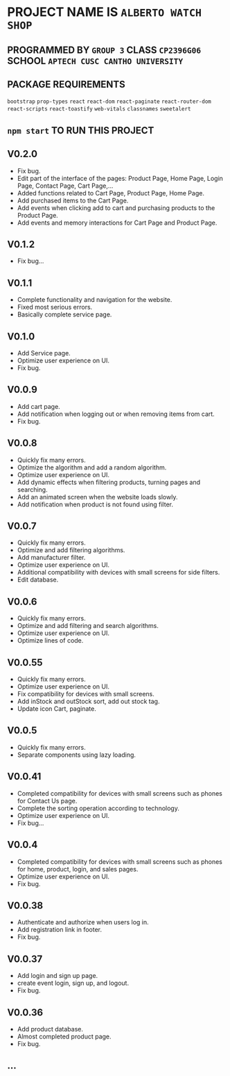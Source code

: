 # PROJECT NAME IS `ALBERTO WATCH SHOP`

## PROGRAMMED BY `GROUP 3` CLASS `CP2396G06` SCHOOL `APTECH CUSC CANTHO UNIVERSITY`

## PACKAGE REQUIREMENTS

`bootstrap`
`prop-types`
`react`
`react-dom`
`react-paginate`
`react-router-dom`
`react-scripts`
`react-toastify`
`web-vitals`
`classnames`
`sweetalert`

## `npm start` TO RUN THIS PROJECT

## V0.2.0

- Fix bug.
- Edit part of the interface of the pages: Product Page, Home Page, Login Page, Contact Page, Cart Page,...
- Added functions related to Cart Page, Product Page, Home Page.
- Add purchased items to the Cart Page.
- Add events when clicking add to cart and purchasing products to the Product Page.
- Add events and memory interactions for Cart Page and Product Page.

## V0.1.2

- Fix bug...

## V0.1.1

- Complete functionality and navigation for the website.
- Fixed most serious errors.
- Basically complete service page.

## V0.1.0

- Add Service page.
- Optimize user experience on UI.
- Fix bug.

## V0.0.9

- Add cart page.
- Add notification when logging out or when removing items from cart.
- Fix bug.

## V0.0.8

- Quickly fix many errors.
- Optimize the algorithm and add a random algorithm.
- Optimize user experience on UI.
- Add dynamic effects when filtering products, turning pages and searching.
- Add an animated screen when the website loads slowly.
- Add notification when product is not found using filter.

## V0.0.7

- Quickly fix many errors.
- Optimize and add filtering algorithms.
- Add manufacturer filter.
- Optimize user experience on UI.
- Additional compatibility with devices with small screens for side filters.
- Edit database.

## V0.0.6

- Quickly fix many errors.
- Optimize and add filtering and search algorithms.
- Optimize user experience on UI.
- Optimize lines of code.

## V0.0.55

- Quickly fix many errors.
- Optimize user experience on UI.
- Fix compatibility for devices with small screens.
- Add inStock and outStock sort, add out stock tag.
- Update icon Cart, paginate.

## V0.0.5

- Quickly fix many errors.
- Separate components using lazy loading.

## V0.0.41

- Completed compatibility for devices with small screens such as phones for Contact Us page.
- Complete the sorting operation according to technology.
- Optimize user experience on UI.
- Fix bug...

## V0.0.4

- Completed compatibility for devices with small screens such as phones for home, product, login, and sales pages.
- Optimize user experience on UI.
- Fix bug.

## V0.0.38

- Authenticate and authorize when users log in.
- Add registration link in footer.
- Fix bug.

## V0.0.37

- Add login and sign up page.
- create event login, sign up, and logout.
- Fix bug.

## V0.0.36

- Add product database.
- Almost completed product page.
- Fix bug.

## ...
